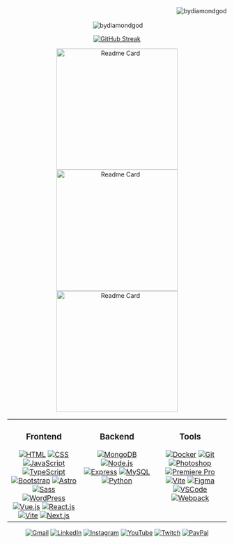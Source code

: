 <div align="right"><img src="https://komarev.com/ghpvc/?username=bydiamondgod&label=Profile%20views&color=714df7&style=plastic" alt="bydiamondgod" /></div>

<div align="center">

 <p>&nbsp;<img align="center" src="https://github-readme-stats.vercel.app/api?username=bydiamondgod&show_icons=true&theme=transparent&title_color=714df7&icon_color=714df7&text_color=ddd&border_color=30363d&locale=en&show=,prs_merged,prs_merged_percentage&hide=stars,contribs,issues" alt="bydiamondgod" /></p>

</div>

<div align="center">

 <!--
  <a href="https://eddev.com.ar/" target="_blank"><img src="https://github-readme-stats.vercel.app/api/pin/?username=bydiamondgod&show_icons=true&theme=transparent&hide_border=false&title_color=714df7&icon_color=714df7&text_color=ddd&border_color=30363d&locale=en&amp;repo=ByDiamondGod.github.io" alt="Readme Card"></a>
  
 <a href="https://kinesiologiafv.com.ar/" target="_blank"><img src="https://github-readme-stats.vercel.app/api/pin/?username=bydiamondgod&show_icons=true&theme=transparent&hide_border=false&title_color=714df7&icon_color=714df7&text_color=ddd&border_color=30363d&locale=en&amp;repo=Kinesiology_Eddev-Jobs" alt="Readme Card"></a>
  
 <a href="https://galaxyshop-eddev.netlify.app/nosotros" target="_blank"><img src="https://github-readme-stats.vercel.app/api/pin/?username=bydiamondgod&show_icons=true&theme=transparent&hide_border=false&title_color=714df7&icon_color=714df7&text_color=ddd&border_color=30363d&locale=en&amp;repo=Proyecto-Integrador-Etapa-3_Frontend-63704" alt="Readme Card"></a>
-->

 <a href="https://eddev.com.ar" target="_blank"><img src="https://streak-stats.demolab.com?user=ByDiamondGod&theme=transparent&date_format=j%20M%5B%20Y%5D&border=30363D&ring=714DF7&stroke=30363D&currStreakNum=DDDDDD&fire=FFFFFF&sideNums=FFFFFF&dates=DDDDDD&currStreakLabel=714DF7&sideLabels=714DF7&excludeDaysLabel=DDDDDD&hide_longest_streak=true" alt="GitHub Streak" /></a>

  <p align="center">
     <a href="https://eddev.com.ar/"><img width="278" src="https://github-readme-stats.vercel.app/api/pin/?username=bydiamondgod&show_icons=true&theme=transparent&hide_border=false&title_color=714df7&icon_color=714df7&text_color=ddd&border_color=30363d&locale=en&amp;repo=ByDiamondGod.github.io" alt="Readme Card"></a>
    <a href="https://kinesiologiafv.com.ar/"><img width="278" src="https://github-readme-stats.vercel.app/api/pin/?username=bydiamondgod&show_icons=true&theme=transparent&hide_border=false&title_color=714df7&icon_color=714df7&text_color=ddd&border_color=30363d&locale=en&amp;repo=Kinesiology_Eddev-Jobs" alt="Readme Card"></a>
   <a href="https://galaxyshop-eddev.netlify.app/nosotros"><img width="278" src="https://github-readme-stats.vercel.app/api/pin/?username=bydiamondgod&show_icons=true&theme=transparent&hide_border=false&title_color=714df7&icon_color=714df7&text_color=ddd&border_color=30363d&locale=en&amp;repo=Proyecto-Integrador-Etapa-3_Frontend-63704" alt="Readme Card"></a>
  </p>

 <!-- Future's projects -->
 <!-- <a href="https://github.com/ByDiamondGod/"><img src="https://github-readme-stats.vercel.app/api/pin/?username=bydiamondgod&show_icons=true&theme=transparent&hide_border=false&title_color=714df7&icon_color=714df7&text_color=ddd&border_color=30363d&locale=en&amp;repo=" alt="Readme Card"></a> -->

</div>

<table>
  <tr align="center">
  <td valign="top" width="33%">
    
  ### Frontend
  
  <div>
    <a href="https://developer.mozilla.org/en-US/docs/Web/HTML" target="_blank"><img src="https://skillicons.dev/icons?i=html" alt="HTML"/></a>
    <a href="https://www.w3schools.com/css/" target="_blank"><img src="https://skillicons.dev/icons?i=css" alt="CSS"/></a>
    <a href="https://developer.mozilla.org/en-US/docs/Web/JavaScript" target="_blank"><img src="https://skillicons.dev/icons?i=js" alt="JavaScript"/></a>
    <a href="https://www.typescriptlang.org/" target="_blank"><img src="https://skillicons.dev/icons?i=ts" alt="TypeScript"/></a>
    <a href="https://getbootstrap.com/" target="_blank"><img src="https://skillicons.dev/icons?i=bootstrap" alt="Bootstrap"/></a>
    <a href="https://astro.build/" target="_blank"><img src="https://skillicons.dev/icons?i=astro" alt="Astro"/></a>
    <a href="https://sass-lang.com/" target="_blank"><img src="https://skillicons.dev/icons?i=sass" alt="Sass"/></a>
    <a href="https://wordpress.org/" target="_blank"><img src="https://skillicons.dev/icons?i=wordpress" alt="WordPress"/></a>
    <a href="https://vuejs.org/" target="_blank"><img src="https://skillicons.dev/icons?i=vuejs" alt="Vue.js"/></a>
    <a href="https://reactjs.org/" target="_blank"><img src="https://skillicons.dev/icons?i=react" alt="React.js"/></a>
    <a href="https://www.electronjs.org/" target="_blank"><img src="https://skillicons.dev/icons?i=electron" alt="Vite"/></a>
    <a href="https://nextjs.org/" target="_blank"><img src="https://skillicons.dev/icons?i=nextjs" alt="Next.js"/></a>
  </div>
  </td>

  <td valign="top" width="33%">
    
  ### Backend
  
  <div>
    <a href="https://www.mongodb.com/" target="_blank"><img src="https://skillicons.dev/icons?i=mongodb" alt="MongoDB"/></a>
    <a href="https://nodejs.org/" target="_blank"><img src="https://skillicons.dev/icons?i=nodejs" alt="Node.js"/></a>
    <a href="https://expressjs.com/" target="_blank"><img src="https://skillicons.dev/icons?i=express" alt="Express"/></a>
    <a href="https://www.mysql.com/" target="_blank"><img src="https://skillicons.dev/icons?i=mysql" alt="MySQL"/></a>
    <a href="https://www.python.org/" target="_blank"><img src="https://skillicons.dev/icons?i=python" alt="Python"/></a>
  </div>
  </td>

  <td valign="top" width="33%">

  ### Tools
    
  <div>
    <a href="https://www.docker.com/" target="_blank"><img src="https://skillicons.dev/icons?i=docker" alt="Docker"/></a>
    <a href="https://git-scm.com/" target="_blank"><img src="https://skillicons.dev/icons?i=git" alt="Git"/></a>
    <a href="https://www.adobe.com/products/photoshop.html" target="_blank"><img src="https://skillicons.dev/icons?i=ps" alt="Photoshop"/></a>
    <a href="https://www.adobe.com/products/premiere.html" target="_blank"><img src="https://skillicons.dev/icons?i=pr" alt="Premiere Pro"/></a>
    <a href="https://vitejs.dev/" target="_blank"><img src="https://skillicons.dev/icons?i=vite" alt="Vite"/></a>
    <a href="https://www.figma.com/" target="_blank"><img src="https://skillicons.dev/icons?i=figma" alt="Figma"/></a>
    <a href="https://code.visualstudio.com/" target="_blank"><img src="https://skillicons.dev/icons?i=vscode" alt="VSCode"/></a>
    <a href="https://webpack.js.org/" target="_blank"><img src="https://skillicons.dev/icons?i=webpack" alt="Webpack"/></a>
  </div>
  </td>
  </tr>
</table>

<p align="center">
  <a href="mailto:eddev.jobs@gmail.com" target="_blank"><img src="https://img.shields.io/badge/Gmail-000?style=for-the-badge&logo=gmail&logoColor=714DF7" alt="Gmail"></a>
  <a href="https://linkedin.com/in/eduardo-danderfer" target="_blank"><img src="https://img.shields.io/badge/LinkedIn-000?logo=linkedin&logoColor=714DF7&style=for-the-badge" alt="LinkedIn"></a>
  <a href="https://instagram.com/eduardodanderfer" target="_blank"><img src="https://img.shields.io/badge/Instagram-000?logo=instagram&logoColor=714DF7&style=for-the-badge" alt="Instagram"></a>
  <a href="https://www.youtube.com/@ByDiamondGod" target="_blank"><img src="https://img.shields.io/badge/YouTube-000?logo=youtube&logoColor=714DF7&style=for-the-badge" alt="YouTube"></a>
  <a href="https://www.twitch.tv/bydiamondgod/" target="_blank"><img src="https://img.shields.io/badge/Twitch-000?logo=twitch&logoColor=714DF7&style=for-the-badge" alt="Twitch"></a>
  <a href="https://www.paypal.com/paypalme/ByDiamondGod" target="_blank"><img src="https://img.shields.io/badge/Paypal-000?logo=paypal&logoColor=714DF7&style=for-the-badge" alt="PayPal"></a>
</p>

</body>
</html>
